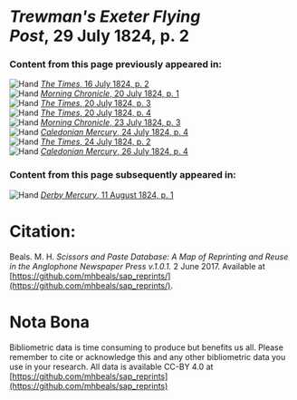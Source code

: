 # *Trewman's Exeter Flying Post*, 29 July 1824, p. 2  
  
### Content from this page previously appeared in:  
![Hand](http://scissorsandpaste.net/wp-content/uploads/2017/06/smallhandpointer.png) [*The Times*, 16 July 1824, p. 2](https://mhbeals.github.io/sap_html/The-Times/The-Times-16-July-1824-p-2)  
![Hand](http://scissorsandpaste.net/wp-content/uploads/2017/06/smallhandpointer.png) [*Morning Chronicle*, 20 July 1824, p. 1](https://mhbeals.github.io/sap_html/Morning-Chronicle/Morning-Chronicle-20-July-1824-p-1)  
![Hand](http://scissorsandpaste.net/wp-content/uploads/2017/06/smallhandpointer.png) [*The Times*, 20 July 1824, p. 3](https://mhbeals.github.io/sap_html/The-Times/The-Times-20-July-1824-p-3)  
![Hand](http://scissorsandpaste.net/wp-content/uploads/2017/06/smallhandpointer.png) [*The Times*, 20 July 1824, p. 4](https://mhbeals.github.io/sap_html/The-Times/The-Times-20-July-1824-p-4)  
![Hand](http://scissorsandpaste.net/wp-content/uploads/2017/06/smallhandpointer.png) [*Morning Chronicle*, 23 July 1824, p. 3](https://mhbeals.github.io/sap_html/Morning-Chronicle/Morning-Chronicle-23-July-1824-p-3)  
![Hand](http://scissorsandpaste.net/wp-content/uploads/2017/06/smallhandpointer.png) [*Caledonian Mercury*, 24 July 1824, p. 4](https://mhbeals.github.io/sap_html/Caledonian-Mercury/Caledonian-Mercury-24-July-1824-p-4)  
![Hand](http://scissorsandpaste.net/wp-content/uploads/2017/06/smallhandpointer.png) [*The Times*, 24 July 1824, p. 2](https://mhbeals.github.io/sap_html/The-Times/The-Times-24-July-1824-p-2)  
![Hand](http://scissorsandpaste.net/wp-content/uploads/2017/06/smallhandpointer.png) [*Caledonian Mercury*, 26 July 1824, p. 4](https://mhbeals.github.io/sap_html/Caledonian-Mercury/Caledonian-Mercury-26-July-1824-p-4)  
  
### Content from this page subsequently appeared in:  
![Hand](http://scissorsandpaste.net/wp-content/uploads/2017/06/smallhandpointer.png) [*Derby Mercury*, 11 August 1824, p. 1](https://mhbeals.github.io/sap_html/Derby-Mercury/Derby-Mercury-11-August-1824-p-1)  


# Citation: 

Beals. M. H. *Scissors and Paste Database: A Map of Reprinting and Reuse in the Anglophone Newspaper Press v.1.0.1.* 2 June 2017. Available at [https://github.com/mhbeals/sap_reprints/](https://github.com/mhbeals/sap_reprints/). 

# Nota Bona

Bibliometric data is time consuming to produce but benefits us all. Please remember to cite or acknowledge this and any other bibliometric data you use in your research. All data is available CC-BY 4.0 at [https://github.com/mhbeals/sap_reprints](https://github.com/mhbeals/sap_reprints)